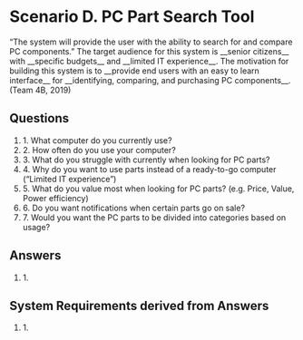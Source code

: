 <h1>Scenario D. PC Part Search Tool</h1>

<p>“The system will provide the user with the ability to search for and compare PC components.” 
The target audience for this system is __senior citizens__ with __specific budgets__ and __limited IT experience__. The motivation for building this system is to __provide end users with an easy to learn interface__ for __identifying, comparing, and purchasing PC components__.  (Team 4B, 2019)</p>

<h2>Questions</h2>
<ol>
  <li>1. What computer do you currently use?</li>
  <li>2. How often do you use your computer?</li>
  <li>3. What do you struggle with currently when looking for PC parts?</li>
  <li>4. Why do you want to use parts instead of a ready-to-go computer (“Limited IT experience”)</li>
  <li>5. What do you value most when looking for PC parts? (e.g. Price, Value, Power efficiency)</li>
  <li>6. Do you want notifications when certain parts go on sale?</li>
  <li>7. Would you want the PC parts to be divided into categories based on usage?</li>
</ol>

<h2>Answers</h2>
<ol>
  <li>1. </li>
</ol>

<h2>System Requirements derived from Answers</h2>
<ol>
  <li>1. </li>
</ol>

